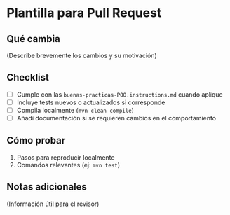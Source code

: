<!-- Plantilla para Pull Requests - POO-2025 -->

# Plantilla para Pull Request

## Qué cambia

(Describe brevemente los cambios y su motivación)

## Checklist

- [ ] Cumple con las `buenas-practicas-POO.instructions.md` cuando aplique
- [ ] Incluye tests nuevos o actualizados si corresponde
- [ ] Compila localmente (`mvn clean compile`)
- [ ] Añadí documentación si se requieren cambios en el comportamiento

## Cómo probar

1. Pasos para reproducir localmente
2. Comandos relevantes (ej: `mvn test`)

## Notas adicionales

(Información útil para el revisor)

